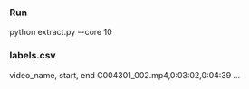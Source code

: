 ### Run
python extract.py --core 10

### labels.csv
video_name, start, end
C004301_002.mp4,0:03:02,0:04:39
...
